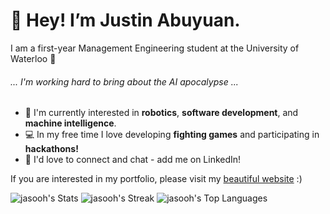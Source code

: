 <h1>👋 Hey! I’m Justin Abuyuan.</h1>
I am a first-year Management Engineering student at the University of Waterloo 🪿
<h6>... I'm working hard to bring about the AI apocalypse ...</h6>
<ul>
  <li>🤖 I'm currently interested in <b>robotics</b>, <b>software development</b>, and <b>machine intelligence</b>.</li>
  <li>💻 In my free time I love developing <b>fighting games</b> and participating in <b>hackathons!</b></li>
  <li>💼 I'd love to connect and chat - add me on LinkedIn!</li>
</ul>

If you are interested in my portfolio, please visit my <a href="https://portfolio.cms-justin-abuyuan.xyz/">beautiful website</a> :)

![jasooh's Stats](https://github-readme-stats.vercel.app/api?username=jasooh&theme=slateorange&show_icons=true&hide_border=true&count_private=true)
![jasooh's Streak](https://github-readme-streak-stats.herokuapp.com/?user=jasooh&theme=slateorange&hide_border=true)
![jasooh's Top Languages](https://github-readme-stats.vercel.app/api/top-langs/?username=jasooh&theme=slateorange&show_icons=true&hide_border=true&layout=compact)
